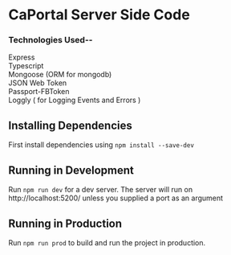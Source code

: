 # CaPortal Server Side Code
### Technologies Used--
Express </br>
Typescript </br>
Mongoose (ORM for mongodb)</br>
JSON Web Token </br>
Passport-FBToken</br>
Loggly ( for Logging Events and Errors ) </br>

## Installing Dependencies

First install dependencies using `npm install --save-dev` 



## Running in Development

Run `npm run dev` for a dev server. The server will run on http://localhost:5200/ unless you supplied a port as an argument


## Running in Production

Run `npm run prod` to build and run the project in production. 
